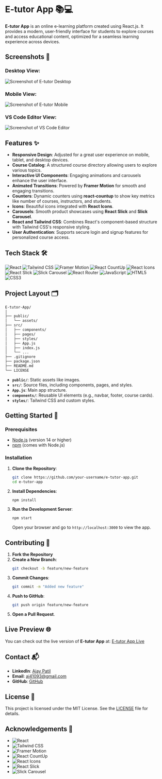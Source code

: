 # E-tutor App 📚💻

**E-tutor App** is an online e-learning platform created using React.js. It provides a modern, user-friendly interface for students to explore courses and access educational content, optimized for a seamless learning experience across devices.

## Screenshots 📸

### Desktop View:
![Screenshot of E-tutor Desktop](./src/assets/Screenshots/Screenshot-web-1.png)

### Mobile View:
![Screenshot of E-tutor Mobile](./src/assets/Screenshots/iPhone-13-PRO-localhost-1.png)

### VS Code Editor View:
![Screenshot of VS Code Editor](./src/assets/Screenshots/VS_Code_editor_Screenshot.png)

## Features ✨

- **Responsive Design**: Adjusted for a great user experience on mobile, tablet, and desktop devices.
- **Course Catalog**: A structured course directory allowing users to explore various topics.
- **Interactive UI Components**: Engaging animations and carousels enhance the user interface.
- **Animated Transitions**: Powered by **Framer Motion** for smooth and engaging transitions.
- **Counters**: Dynamic counters using **react-countup** to show key metrics like number of courses, instructors, and students.
- **Icons**: Beautiful icons integrated with **React Icons**.
- **Carousels**: Smooth product showcases using **React Slick** and **Slick Carousel**.
- **React and Tailwind CSS**: Combines React's component-based structure with Tailwind CSS's responsive styling.
- **User Authentication**: Supports secure login and signup features for personalized course access.

## Tech Stack 🛠️

![React](https://img.shields.io/badge/-React-61DAFB?style=flat&logo=react&logoColor=white) 
![Tailwind CSS](https://img.shields.io/badge/-Tailwind%20CSS-38B2AC?style=flat&logo=tailwind-css&logoColor=white)
![Framer Motion](https://img.shields.io/badge/-Framer%20Motion-0055FF?style=flat&logo=framer&logoColor=white)
![React CountUp](https://img.shields.io/badge/-React%20CountUp-61DAFB?style=flat&logo=react&logoColor=white)
![React Icons](https://img.shields.io/badge/-React%20Icons-61DAFB?style=flat&logo=react&logoColor=white)
![React Slick](https://img.shields.io/badge/-React%20Slick-FD6D24?style=flat&logo=slick-carousel&logoColor=white) 
![Slick Carousel](https://img.shields.io/badge/-Slick%20Carousel-FD6D24?style=flat&logo=slick-carousel&logoColor=white)
![React Router](https://img.shields.io/badge/-React%20Router-CA4245?style=flat&logo=react-router&logoColor=white)
![JavaScript](https://img.shields.io/badge/-JavaScript-F7DF1E?style=flat&logo=javascript&logoColor=black)
![HTML5](https://img.shields.io/badge/-HTML5-E34F26?style=flat&logo=html5&logoColor=white)
![CSS3](https://img.shields.io/badge/-CSS3-1572B6?style=flat&logo=css3&logoColor=white)

## Project Layout 🗂️

```bash
E-tutor-App/
│
├── public/
│   └── assets/
├── src/
│   ├── components/
│   ├── pages/
│   ├── styles/
│   ├── App.js
│   ├── index.js
│   └── ...
├── .gitignore
├── package.json
├── README.md
└── LICENSE
```

- **`public/`**: Static assets like images.
- **`src/`**: Source files, including components, pages, and styles.
- **`App.js`**: Main app structure.
- **`components/`**: Reusable UI elements (e.g., navbar, footer, course cards).
- **`styles/`**: Tailwind CSS and custom styles.

## Getting Started 🚀

### Prerequisites

- [Node.js](https://nodejs.org/) (version 14 or higher)
- [npm](https://www.npmjs.com/) (comes with Node.js)

### Installation

1. **Clone the Repository**:

   ```bash
   git clone https://github.com/your-username/e-tutor-app.git
   cd e-tutor-app
   ```

2. **Install Dependencies**:

   ```bash
   npm install
   ```

3. **Run the Development Server**:

   ```bash
   npm start
   ```

   Open your browser and go to `http://localhost:3000` to view the app.

## Contributing 🤝

1. **Fork the Repository**
2. **Create a New Branch**:
   ```bash
   git checkout -b feature/new-feature
   ```
3. **Commit Changes**:
   ```bash
   git commit -m "Added new feature"
   ```
4. **Push to GitHub**:
   ```bash
   git push origin feature/new-feature
   ```
5. **Open a Pull Request**.

## Live Preview 🌐

You can check out the live version of **E-tutor App** at: [E-tutor App Live](https://e-tutor-app.netlify.app)

## Contact 📬

- **LinkedIn**: [Ajay Patil](https://www.linkedin.com/in/ajaypatil1993)
- **Email**: [aj41093@gmail.com](mailto:aj41093@gmail.com)
- **GitHub**: [GitHub](https://github.com/ajaypatil1993)

## License 📝

This project is licensed under the MIT License. See the [LICENSE](LICENSE) file for details.

## Acknowledgements 🙏

- ![React](https://img.shields.io/badge/-React-61DAFB?style=flat&logo=react&logoColor=white)
- ![Tailwind CSS](https://img.shields.io/badge/-Tailwind%20CSS-38B2AC?style=flat&logo=tailwind-css&logoColor=white)
- ![Framer Motion](https://img.shields.io/badge/-Framer%20Motion-0055FF?style=flat&logo=framer&logoColor=white)
- ![React CountUp](https://img.shields.io/badge/-React%20CountUp-61DAFB?style=flat&logo=react&logoColor=white)
- ![React Icons](https://img.shields.io/badge/-React%20Icons-61DAFB?style=flat&logo=react&logoColor=white)
- ![React Slick](https://img.shields.io/badge/-React%20Slick-FD6D24?style=flat&logo=slick-carousel&logoColor=white)
- ![Slick Carousel](https://img.shields.io/badge/-Slick%20Carousel-FD6D24?style=flat&logo=slick-carousel&logoColor=white)
